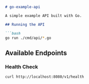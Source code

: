 

```md
# go-example-api

A simple example API built with Go.

## Running the API

```bash
go run ./cmd/api/*.go
```

## Available Endpoints

### Health Check

```bash
curl http://localhost:8080/v1/health
```
```

